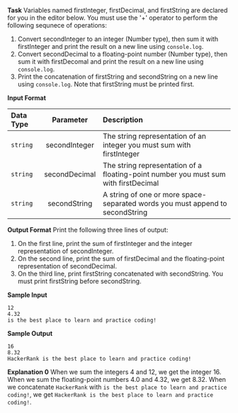 **Task**
Variables named firstInteger, firstDecimal, and firstString are declared for you in the editor below. You must use the '+' operator to perform the following sequnece of operations:
1. Convert secondInteger to an integer (Number type), then sum it with firstInteger and print the result on a new line using ```console.log```.
2. Convert secondDecimal to a floating-point number (Number type), then sum it with firstDecomal and print the result on a new line using ```console.log```.  
3. Print the concatenation of firstString and secondString on a new line using ```console.log```. Note that firstString must be printed first.

**Input Format**
   
| Data Type | Parameter | Description|
| :---         |     :---:      |      :--|
| ```string```   | secondInteger| The string representation of an integer you must sum with firstInteger    |
| ```string```     | secondDecimal| The string representation of a floating-point number you must sum with firstDecimal     |
| ```string```     | secondString | A string of one or more space-separated words you must append to secondString   |

**Output Format**
Print the following three lines of output:
1. On the first line, print the sum of firstInteger and the integer representation of secondInteger.
2. On the second line, print the sum of firstDecimal and the floating-point representation of secondDecimal.
3. On the third line, print firstString concatenated with secondString. You must print firstString before secondString.

**Sample Input**
```
12
4.32
is the best place to learn and practice coding!
```

**Sample Output**
```
16
8.32
HackerRank is the best place to learn and practice coding!
```

**Explanation 0**
When we sum the integers 4 and 12, we get the integer 16. 
When we sum the floating-point numbers 4.0 and 4.32, we get 8.32. When we concatenate ```HackerRank``` with ```is the best place to learn and practice coding!```, we get ```HackerRank is the best place to learn and practice coding!```. 

